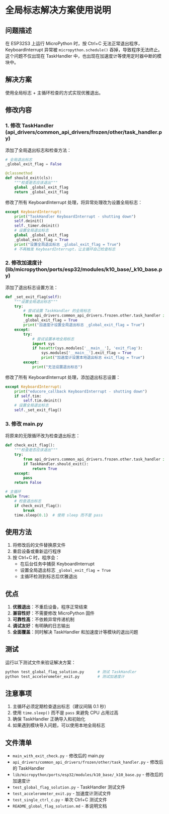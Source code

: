 # 全局标志解决方案使用说明

## 问题描述
在 ESP32S3 上运行 MicroPython 时，按 Ctrl+C 无法正常退出程序，KeyboardInterrupt 异常被 `micropython.schedule()` 吞掉，导致程序无法终止。这个问题不仅出现在 TaskHandler 中，也出现在加速度计等使用定时器中断的模块中。

## 解决方案
使用全局标志 + 主循环检查的方式实现优雅退出。

## 修改内容

### 1. 修改 TaskHandler (api_drivers/common_api_drivers/frozen/other/task_handler.py)

添加了全局退出标志和检查方法：

```python
# 全局退出标志
_global_exit_flag = False

@classmethod
def should_exit(cls):
    """检查是否应该退出"""
    global _global_exit_flag
    return _global_exit_flag
```

修改了所有 KeyboardInterrupt 处理，将异常处理改为设置全局标志：

```python
except KeyboardInterrupt:
    print("TaskHandler KeyboardInterrupt - shutting down")
    self.deinit()
    self._timer.deinit()
    # 设置全局退出标志
    global _global_exit_flag
    _global_exit_flag = True
    print("设置全局退出标志 _global_exit_flag = True")
    # 不再触发 KeyboardInterrupt，让主循环自己检查标志
```

### 2. 修改加速度计 (lib/micropython/ports/esp32/modules/k10_base/_k10_base.py)

添加了退出标志设置方法：

```python
def _set_exit_flag(self):
    """设置全局退出标志"""
    try:
        # 尝试设置 TaskHandler 的全局标志
        from api_drivers.common_api_drivers.frozen.other.task_handler import _global_exit_flag
        _global_exit_flag = True
        print("加速度计设置全局退出标志 _global_exit_flag = True")
    except:
        try:
            # 尝试设置本地全局标志
            import sys
            if hasattr(sys.modules['__main__'], 'exit_flag'):
                sys.modules['__main__'].exit_flag = True
                print("加速度计设置本地退出标志 exit_flag = True")
        except:
            print("无法设置退出标志")
```

修改了所有 KeyboardInterrupt 处理，添加退出标志设置：

```python
except KeyboardInterrupt:
    print("educore_callback KeyboardInterrupt - shutting down")
    if self.tim:
        self.tim.deinit()
    # 设置全局退出标志
    self._set_exit_flag()
```

### 3. 修改 main.py

将原来的无限循环改为检查退出标志：

```python
def check_exit_flag():
    """检查是否应该退出"""
    try:
        from api_drivers.common_api_drivers.frozen.other.task_handler import TaskHandler
        if TaskHandler.should_exit():
            return True
    except:
        pass
    return False

# 主循环
while True:
    # 检查退出标志
    if check_exit_flag():
        break
    time.sleep(0.1)  # 使用 sleep 而不是 pass
```

## 使用方法

1. 将修改后的文件替换原文件
2. 重启设备或重新运行程序
3. 按 Ctrl+C 时，程序会：
   - 在后台任务中捕获 KeyboardInterrupt
   - 设置全局退出标志 `_global_exit_flag = True`
   - 主循环检测到标志后优雅退出

## 优点

1. **优雅退出**：不重启设备，程序正常结束
2. **兼容性好**：不需要修改 MicroPython 固件
3. **可靠性高**：不依赖异常传递机制
4. **调试友好**：有明确的日志输出
5. **全面覆盖**：同时解决 TaskHandler 和加速度计等模块的退出问题

## 测试

运行以下测试文件来验证解决方案：

```bash
python test_global_flag_solution.py      # 测试 TaskHandler
python test_accelerometer_exit.py        # 测试加速度计
```

## 注意事项

1. 主循环必须定期检查退出标志（建议间隔 0.1 秒）
2. 使用 `time.sleep()` 而不是 `pass` 来避免 CPU 占用过高
3. 确保 TaskHandler 正确导入和初始化
4. 如果遇到模块导入问题，可以使用本地全局标志

## 文件清单

- `main_with_exit_check.py` - 修改后的 main.py
- `api_drivers/common_api_drivers/frozen/other/task_handler.py` - 修改后的 TaskHandler
- `lib/micropython/ports/esp32/modules/k10_base/_k10_base.py` - 修改后的加速度计
- `test_global_flag_solution.py` - TaskHandler 测试文件
- `test_accelerometer_exit.py` - 加速度计测试文件
- `test_single_ctrl_c.py` - 单次 Ctrl+C 测试文件
- `README_global_flag_solution.md` - 本说明文档 